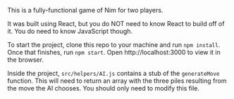 This is a fully-functional game of Nim for two players.

It was built using React, but you do NOT need to know React to build off of it.  You do need to know JavaScript though.

To start the project, clone this repo to your machine and run `npm install`.  Once that finishes, run `npm start`.  Open http://localhost:3000 to view it in the browser.

Inside the project, `src/helpers/AI.js` contains a stub of the `generateMove` function.  This will need to return an array with the three piles resulting from the move the AI chooses. You should only need to modify this file.